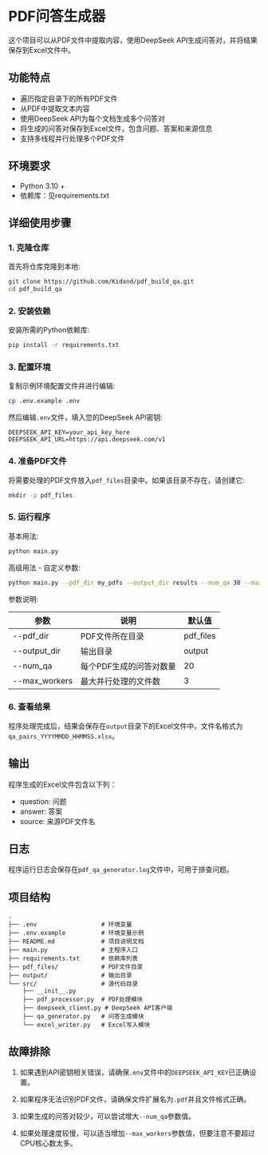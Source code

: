 # PDF问答生成器

这个项目可以从PDF文件中提取内容，使用DeepSeek API生成问答对，并将结果保存到Excel文件中。

## 功能特点

- 遍历指定目录下的所有PDF文件
- 从PDF中提取文本内容
- 使用DeepSeek API为每个文档生成多个问答对
- 将生成的问答对保存到Excel文件，包含问题、答案和来源信息
- 支持多线程并行处理多个PDF文件

## 环境要求

- Python 3.10 +
- 依赖库：见requirements.txt

## 详细使用步骤

### 1. 克隆仓库

首先将仓库克隆到本地:

```bash
git clone https://github.com/Kidand/pdf_build_qa.git
cd pdf_build_qa
```

### 2. 安装依赖

安装所需的Python依赖库:

```bash
pip install -r requirements.txt
```

### 3. 配置环境

复制示例环境配置文件并进行编辑:

```bash
cp .env.example .env
```

然后编辑`.env`文件，填入您的DeepSeek API密钥:

```
DEEPSEEK_API_KEY=your_api_key_here
DEEPSEEK_API_URL=https://api.deepseek.com/v1
```

### 4. 准备PDF文件

将需要处理的PDF文件放入`pdf_files`目录中。如果该目录不存在，请创建它:

```bash
mkdir -p pdf_files
```

### 5. 运行程序

基本用法:

```bash
python main.py
```

高级用法 - 自定义参数:

```bash
python main.py --pdf_dir my_pdfs --output_dir results --num_qa 30 --max_workers 5
```

参数说明:

| 参数 | 说明 | 默认值 |
| ---- | ---- | ------ |
| --pdf_dir | PDF文件所在目录 | pdf_files |
| --output_dir | 输出目录 | output |
| --num_qa | 每个PDF生成的问答对数量 | 20 |
| --max_workers | 最大并行处理的文件数 | 3 |

### 6. 查看结果

程序处理完成后，结果会保存在`output`目录下的Excel文件中，文件名格式为`qa_pairs_YYYYMMDD_HHMMSS.xlsx`。

## 输出

程序生成的Excel文件包含以下列：
- question: 问题
- answer: 答案
- source: 来源PDF文件名

## 日志

程序运行日志会保存在`pdf_qa_generator.log`文件中，可用于排查问题。

## 项目结构

```
.
├── .env                  # 环境变量
├── .env.example          # 环境变量示例
├── README.md             # 项目说明文档
├── main.py               # 主程序入口
├── requirements.txt      # 依赖库列表
├── pdf_files/            # PDF文件目录
├── output/               # 输出目录
└── src/                  # 源代码目录
    ├── __init__.py
    ├── pdf_processor.py  # PDF处理模块
    ├── deepseek_client.py # DeepSeek API客户端
    ├── qa_generator.py   # 问答生成模块
    └── excel_writer.py   # Excel写入模块
```

## 故障排除

1. 如果遇到API密钥相关错误，请确保`.env`文件中的`DEEPSEEK_API_KEY`已正确设置。

2. 如果程序无法识别PDF文件，请确保文件扩展名为`.pdf`并且文件格式正确。

3. 如果生成的问答对较少，可以尝试增大`--num_qa`参数值。

4. 如果处理速度较慢，可以适当增加`--max_workers`参数值，但要注意不要超过CPU核心数太多。